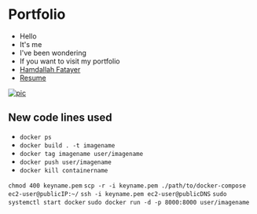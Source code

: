 # Portfolio
- Hello
- It's me
- I've been wondering
- If you want to visit my portfolio
- [Hamdallah Fatayer](http://3.135.20.94/)
- [Resume](https://drive.google.com/file/d/1QhxyIwPO_ka_cgSjsZpjUd3bRYrobIJH/view?usp=sharing)

[![pic](https://i.imgur.com/nqobfru.png)](http://3.135.20.94/)

## New code lines used
- ```docker ps```
- ```docker build . -t imagename```
- ```docker tag imagename user/imagename```
- ```docker push user/imagename```
- ```docker kill containername```

```chmod 400 keyname.pem```
```scp -r -i keyname.pem ./path/to/docker-compose ec2-user@publicIP:~/```
```ssh -i keyname.pem ec2-user@publicDNS```
```sudo systemctl start docker```
```sudo docker run -d -p 8000:8000 user/imagename```
